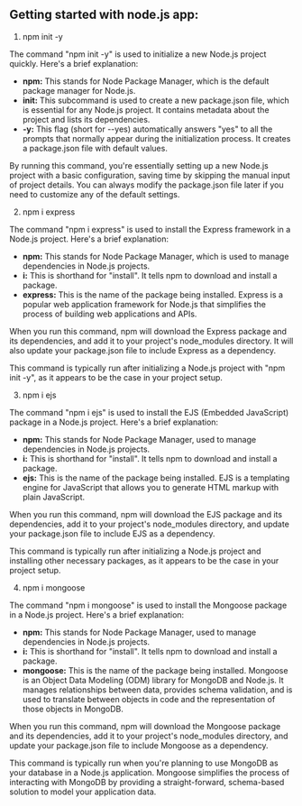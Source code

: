 ## Getting started with node.js app:

1) npm init -y 

The command "npm init -y" is used to initialize a new Node.js project quickly. Here's a brief explanation:

- **npm:** This stands for Node Package Manager, which is the default package manager for Node.js.
- **init:** This subcommand is used to create a new package.json file, which is essential for any Node.js project. It contains metadata about the project and lists its dependencies.
- **-y:** This flag (short for --yes) automatically answers "yes" to all the prompts that normally appear during the initialization process. It creates a package.json file with default values.

By running this command, you're essentially setting up a new Node.js project with a basic configuration, saving time by skipping the manual input of project details. You can always modify the package.json file later if you need to customize any of the default settings.

2) npm i express

The command "npm i express" is used to install the Express framework in a Node.js project. Here's a brief explanation:

- **npm:** This stands for Node Package Manager, which is used to manage dependencies in Node.js projects.
- **i:** This is shorthand for "install". It tells npm to download and install a package.
- **express:** This is the name of the package being installed. Express is a popular web application framework for Node.js that simplifies the process of building web applications and APIs.

When you run this command, npm will download the Express package and its dependencies, and add it to your project's node_modules directory. It will also update your package.json file to include Express as a dependency.

This command is typically run after initializing a Node.js project with "npm init -y", as it appears to be the case in your project setup.

3) npm i ejs

The command "npm i ejs" is used to install the EJS (Embedded JavaScript) package in a Node.js project. Here's a brief explanation:

- **npm:** This stands for Node Package Manager, used to manage dependencies in Node.js projects.
- **i:** This is shorthand for "install". It tells npm to download and install a package.
- **ejs:** This is the name of the package being installed. EJS is a templating engine for JavaScript that allows you to generate HTML markup with plain JavaScript.

When you run this command, npm will download the EJS package and its dependencies, add it to your project's node_modules directory, and update your package.json file to include EJS as a dependency.

This command is typically run after initializing a Node.js project and installing other necessary packages, as it appears to be the case in your project setup.

4) npm i mongoose

The command "npm i mongoose" is used to install the Mongoose package in a Node.js project. Here's a brief explanation:

- **npm:** This stands for Node Package Manager, used to manage dependencies in Node.js projects.
- **i:** This is shorthand for "install". It tells npm to download and install a package.
- **mongoose:** This is the name of the package being installed. Mongoose is an Object Data Modeling (ODM) library for MongoDB and Node.js. It manages relationships between data, provides schema validation, and is used to translate between objects in code and the representation of those objects in MongoDB.

When you run this command, npm will download the Mongoose package and its dependencies, add it to your project's node_modules directory, and update your package.json file to include Mongoose as a dependency.

This command is typically run when you're planning to use MongoDB as your database in a Node.js application. Mongoose simplifies the process of interacting with MongoDB by providing a straight-forward, schema-based solution to model your application data.
